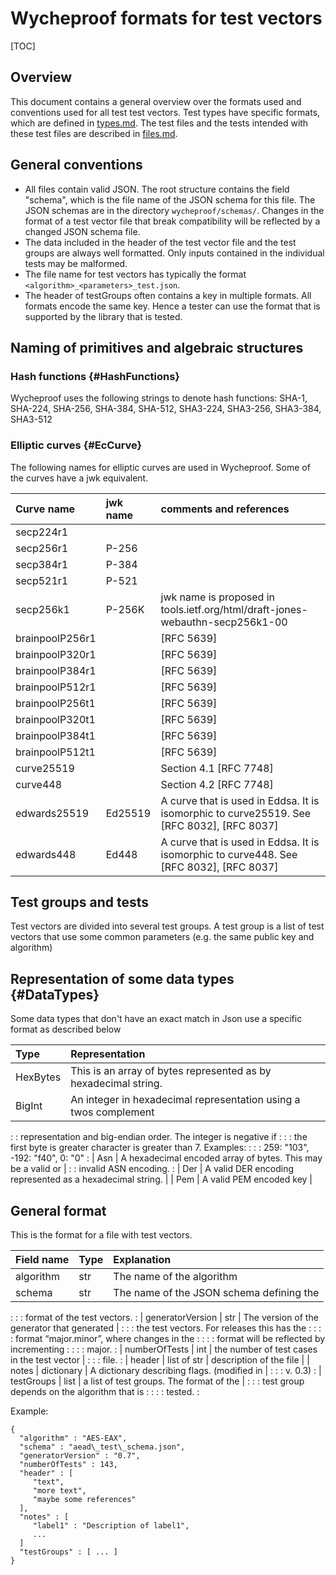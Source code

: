 # Wycheproof formats for test vectors

[TOC]

## Overview

This document contains a general overview over the formats used and conventions
used for all test test vectors. Test types have specific formats, which are
defined in [types.md](types.md). The test files and the tests intended with
these test files are described in [files.md](files.md).

## General conventions

*   All files contain valid JSON. The root structure contains the field
    "schema", which is the file name of the JSON schema for this file. The JSON
    schemas are in the directory `wycheproof/schemas/`. Changes in the format of
    a test vector file that break compatibility will be reflected by a changed
    JSON schema file.
*   The data included in the header of the test vector file and the test groups
    are always well formatted. Only inputs contained in the individual tests may
    be malformed.
*   The file name for test vectors has typically the format
    `<algorithm>_<parameters>_test.json`.
*   The header of testGroups often contains a key in multiple formats. All
    formats encode the same key. Hence a tester can use the format that is
    supported by the library that is tested.

## Naming of primitives and algebraic structures

### Hash functions {#HashFunctions}

Wycheproof uses the following strings to denote hash functions: SHA-1, SHA-224,
SHA-256, SHA-384, SHA-512, SHA3-224, SHA3-256, SHA3-384, SHA3-512

### Elliptic curves {#EcCurve}

The following names for elliptic curves are used in Wycheproof. Some of the
curves have a jwk equivalent.

**Curve name**  | **jwk name** | **comments and references**
:-------------- | :----------- | :--------------------------
secp224r1       |              |
secp256r1       | P-256        |
secp384r1       | P-384        |
secp521r1       | P-521        |
secp256k1       | P-256K       | jwk name is proposed in tools.ietf.org/html/draft-jones-webauthn-secp256k1-00
brainpoolP256r1 |              | [RFC 5639]
brainpoolP320r1 |              | [RFC 5639]
brainpoolP384r1 |              | [RFC 5639]
brainpoolP512r1 |              | [RFC 5639]
brainpoolP256t1 |              | [RFC 5639]
brainpoolP320t1 |              | [RFC 5639]
brainpoolP384t1 |              | [RFC 5639]
brainpoolP512t1 |              | [RFC 5639]
curve25519      |              | Section 4.1 [RFC 7748]
curve448        |              | Section 4.2 [RFC 7748]
edwards25519    | Ed25519      | A curve that is used in Eddsa. It is isomorphic to curve25519. See [RFC 8032], [RFC 8037]
edwards448      | Ed448        | A curve that is used in Eddsa. It is isomorphic to curve448. See [RFC 8032], [RFC 8037]

## Test groups and tests

Test vectors are divided into several test groups. A test group is a list of
test vectors that use some common parameters (e.g. the same public key and
algorithm)

## Representation of some data types {#DataTypes}

Some data types that don't have an exact match in Json use a specific format as
described below

| **Type** | **Representation**                                                |
| :------- | :---------------------------------------------------------------- |
| HexBytes | This is an array of bytes represented as by hexadecimal string.   |
| BigInt   | An integer in hexadecimal representation using a twos complement  |
:          : representation and big-endian order. The integer is negative if   :
:          : the first byte is greater character is greater than 7. Examples\: :
:          : 259\: "103", -192\: "f40", 0\: "0"                                :
| Asn      | A hexadecimal encoded array of bytes. This may be a valid or      |
:          : invalid ASN encoding.                                             :
| Der      | A valid DER encoding represented as a hexadecimal string.         |
| Pem      | A valid PEM encoded key                                           |

## General format

This is the format for a file with test vectors.

| **Field name**   | **Type**    | **Explanation**                             |
| :--------------- | :---------- | :------------------------------------------ |
| algorithm        | str         | The name of the algorithm                   |
| schema           | str         | The name of the JSON schema defining the    |
:                  :             : format of the test vectors.                 :
| generatorVersion | str         | The version of the generator that generated |
:                  :             : the test vectors. For releases this has the :
:                  :             : format “major.minor”, where changes in the  :
:                  :             : format will be reflected by incrementing    :
:                  :             : major.                                      :
| numberOfTests    | int         | the number of test cases in the test vector |
:                  :             : file.                                       :
| header           | list of str | description of the file                     |
| notes            | dictionary  | A dictionary describing flags. (modified in |
:                  :             : v. 0.3)                                     :
| testGroups       | list        | a list of test groups. The format of the    |
:                  :             : test group depends on the algorithm that is :
:                  :             : tested.                                     :

Example:

```
{
  "algorithm" : "AES-EAX",
  "schema" : "aead\_test\_schema.json",
  "generatorVersion" : "0.7",
  "numberOfTests" : 143,
  "header" : [
     "text",
     "more text",
     "maybe some references"
  ],
  "notes" : [
     "label1" : "Description of label1",
     ...
  ]
  "testGroups" : [ ... ]
}
```
